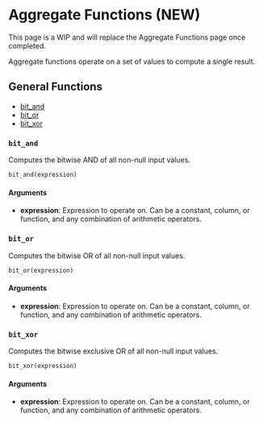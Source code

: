 

<!---
This file was generated by the dev/update_function_docs.sh script.
Do not edit it manually as changes will be overwritten.
Instead, edit the AggregateUDFImpl's documentation() function to
update documentation for an individual UDF or the
dev/update_function_docs.sh file for updating surrounding text.
-->

# Aggregate Functions (NEW)

This page is a WIP and will replace the Aggregate Functions page once completed.

Aggregate functions operate on a set of values to compute a single result.

## General Functions

- [bit_and](#bit_and)
- [bit_or](#bit_or)
- [bit_xor](#bit_xor)

### `bit_and`

Computes the bitwise AND of all non-null input values.

```
bit_and(expression)
```

#### Arguments

- **expression**: Expression to operate on. Can be a constant, column, or function, and any combination of arithmetic operators.

### `bit_or`

Computes the bitwise OR of all non-null input values.

```
bit_or(expression)
```

#### Arguments

- **expression**: Expression to operate on. Can be a constant, column, or function, and any combination of arithmetic operators.

### `bit_xor`

Computes the bitwise exclusive OR of all non-null input values.

```
bit_xor(expression)
```

#### Arguments

- **expression**: Expression to operate on. Can be a constant, column, or function, and any combination of arithmetic operators.
